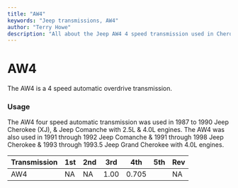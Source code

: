 ```yaml
---
title: "AW4"
keywords: "Jeep transmissions, AW4"
author: "Terry Howe"
description: "All about the Jeep AW4 4 speed transmission used in Cherokees, Comanches, and Grand Cherokees."
---
```

# AW4

The AW4 is a 4 speed automatic overdrive transmission.

### Usage

The AW4 four speed automatic transmission was used in 1987 to 1990 Jeep Cherokee (XJ), & Jeep Comanche with 2.5L & 4.0L engines. The AW4 was also used in 1991 through 1992 Jeep Comanche & 1991 through 1998 Jeep Cherokee & 1993 through 1993.5 Jeep Grand Cherokee with 4.0L engines.

| Transmission | 1st | 2nd | 3rd  | 4th   | 5th | Rev |
|--------------|-----|-----|------|-------|-----|-----|
| AW4          | NA  | NA  | 1.00 | 0.705 |     | NA  |